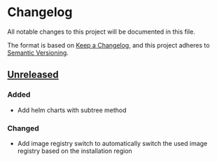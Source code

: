 # Changelog

All notable changes to this project will be documented in this file.

The format is based on [Keep a Changelog](https://keepachangelog.com/en/1.0.0/),
and this project adheres to [Semantic Versioning](https://semver.org/spec/v2.0.0.html).

## [Unreleased]

### Added

- Add helm charts with subtree method

### Changed

- Add image registry switch to automatically switch the used image registry based on the installation region

[Unreleased]: https://github.com/giantswarm/linkerd-viz/tree/master
